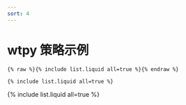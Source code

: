 ```yaml
---
sort: 4
---
```


# wtpy 策略示例

```
{% raw %}{% include list.liquid all=true %}{% endraw %}

{% include list.liquid all=true %}
```

{% include list.liquid all=true %}
